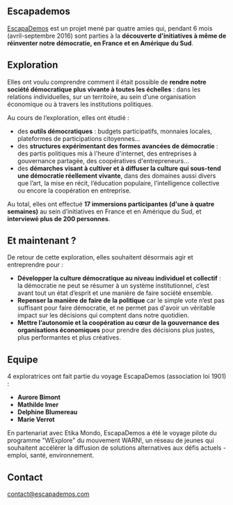 ## Escapademos

[EscapaDemos](http://etikamondo.com/etika-tour-escapademos/) est un projet mené par quatre amies qui, pendant 6 mois (avril-septembre 2016) sont parties à la **découverte d'initiatives à même de réinventer notre démocratie, en France et en Amérique du Sud**.

## Exploration

Elles ont voulu comprendre comment il était possible de **rendre notre société démocratique plus vivante à toutes les échelles** : dans les relations individuelles, sur un territoire, au sein d’une organisation économique ou à travers les institutions politiques.

Au cours de l’exploration, elles ont étudié : 
- des **outils démocratiques** : budgets participatifs, monnaies locales, plateformes de participations citoyennes…
- des **structures expérimentant des formes avancées de démocratie** : des partis politiques mis à l'heure d'internet, des entreprises à  gouvernance partagée, des coopératives d'entrepreneurs…
- des **démarches visant à cultiver et à diffuser la culture qui sous-tend une démocratie réellement vivante**, dans des domaines aussi divers que l’art, la mise en récit, l’éducation populaire, l’intelligence collective ou encore la coopération en entreprise.

Au total, elles ont effectué **17 immersions participantes (d'une à quatre semaines)** au sein d’initiatives en France et en Amérique du Sud, et **interviewé plus de 200 personnes**.

## Et maintenant ? 

De retour de cette exploration, elles souhaitent désormais agir et entreprendre pour :
- **Développer la culture démocratique au niveau individuel et collectif** : la démocratie ne peut se résumer à un système institutionnel, c’est avant tout un état d’esprit et une manière de faire société ensemble. 
- **Repenser la manière de faire de la politique** car le simple vote n’est pas suffisant pour faire démocratie, et ne permet pas d'avoir un véritable impact sur les décisions qui comptent dans notre quotidien.
- **Mettre l’autonomie et la coopération au cœur de la gouvernance des organisations économiques** pour prendre des décisions plus justes, plus performantes et plus créatives.

## Equipe 

4 exploratrices ont fait partie du voyage EscapaDemos (association loi 1901) : 
- **Aurore Bimont** 
- **Mathilde Imer** 
- **Delphine Blumereau** 
- **Marie Verrot** 

En partenariat avec Etika Mondo, EscapaDemos a été le voyage pilote du programme "WExplore" du mouvement WARN!, un réseau de jeunes qui souhaitent accélérer la diffusion de solutions alternatives aux défis actuels - emploi, santé, environnement.

## Contact 

[contact@escapademos.com](mailto:contact@escapademos.com)

